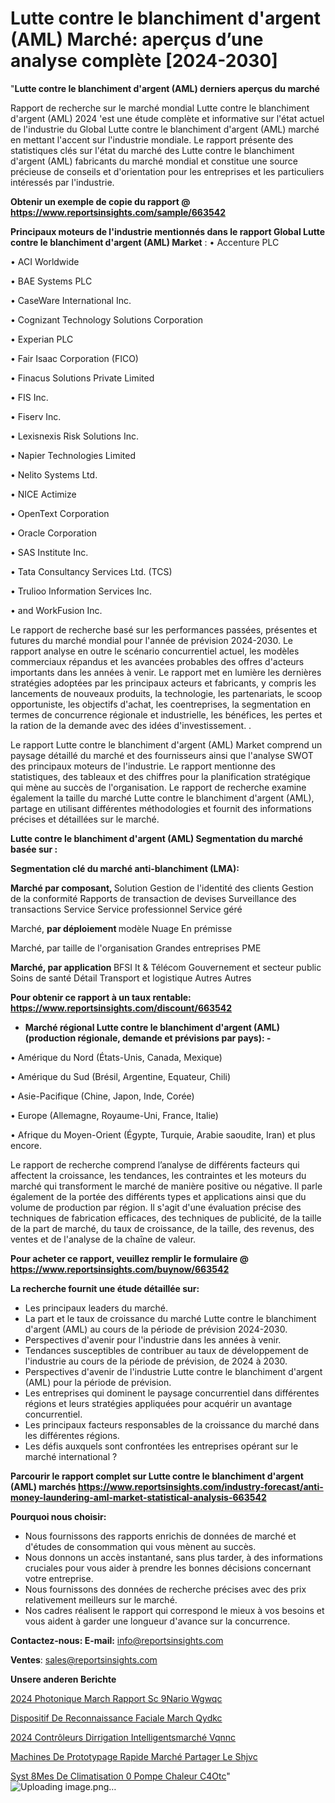 # Lutte contre le blanchiment d'argent (AML) Marché: aperçus d’une analyse complète [2024-2030]

"<strong>Lutte contre le blanchiment d'argent (AML) derniers aperçus du marché</strong>

Rapport de recherche sur le marché mondial Lutte contre le blanchiment d'argent (AML) 2024 'est une étude complète et informative sur l'état actuel de l'industrie du Global Lutte contre le blanchiment d'argent (AML) marché en mettant l'accent sur l'industrie mondiale. Le rapport présente des statistiques clés sur l'état du marché des Lutte contre le blanchiment d'argent (AML) fabricants du marché mondial et constitue une source précieuse de conseils et d'orientation pour les entreprises et les particuliers intéressés par l'industrie.

<strong>Obtenir un exemple de copie du rapport @ <a href=https://www.reportsinsights.com/sample/663542>https://www.reportsinsights.com/sample/663542</a></strong>

<strong>Principaux moteurs de l'industrie mentionnés dans le rapport Global Lutte contre le blanchiment d'argent (AML) Market</strong> :
• Accenture PLC

• ACI Worldwide

• BAE Systems PLC

• CaseWare International Inc.

• Cognizant Technology Solutions Corporation

• Experian PLC

• Fair Isaac Corporation (FICO)

• Finacus Solutions Private Limited

• FIS Inc.

• Fiserv Inc.

• Lexisnexis Risk Solutions Inc.

• Napier Technologies Limited

• Nelito Systems Ltd.

• NICE Actimize

• OpenText Corporation

• Oracle Corporation

• SAS Institute Inc.

• Tata Consultancy Services Ltd. (TCS)

• Trulioo Information Services Inc.

• and WorkFusion Inc.

Le rapport de recherche basé sur les performances passées, présentes et futures du marché mondial pour l'année de prévision 2024-2030. Le rapport analyse en outre le scénario concurrentiel actuel, les modèles commerciaux répandus et les avancées probables des offres d'acteurs importants dans les années à venir. Le rapport met en lumière les dernières stratégies adoptées par les principaux acteurs et fabricants, y compris les lancements de nouveaux produits, la technologie, les partenariats, le scoop opportuniste, les objectifs d'achat, les coentreprises, la segmentation en termes de concurrence régionale et industrielle, les bénéfices, les pertes et la ration de la demande avec des idées d'investissement. .

Le rapport Lutte contre le blanchiment d'argent (AML) Market comprend un paysage détaillé du marché et des fournisseurs ainsi que l'analyse SWOT des principaux moteurs de l'industrie. Le rapport mentionne des statistiques, des tableaux et des chiffres pour la planification stratégique qui mène au succès de l'organisation. Le rapport de recherche examine également la taille du marché Lutte contre le blanchiment d'argent (AML), partage en utilisant différentes méthodologies et fournit des informations précises et détaillées sur le marché.

<strong>Lutte contre le blanchiment d'argent (AML) Segmentation du marché basée sur :</strong>

<strong> Segmentation clé du marché anti-blanchiment (LMA): </strong>

<strong> Marché par composant, </strong>
Solution
Gestion de l'identité des clients
Gestion de la conformité
Rapports de transaction de devises
Surveillance des transactions
Service
Service professionnel
Service géré

Marché, <strong> par déploiement </strong> modèle
Nuage
En prémisse

Marché, par taille de l'organisation
Grandes entreprises
PME

<strong> Marché, par application </strong>
BFSI
It & Télécom
Gouvernement et secteur public
Soins de santé
Détail
Transport et logistique
Autres
Autres

<strong>Pour obtenir ce rapport à un taux rentable: <a href=https://www.reportsinsights.com/discount/663542>https://www.reportsinsights.com/discount/663542</a></strong>
<ul>
  <li><strong>Marché régional Lutte contre le blanchiment d'argent (AML) (production régionale, demande et prévisions par pays): -</strong></li>
</ul>
• Amérique du Nord (États-Unis, Canada, Mexique)

• Amérique du Sud (Brésil, Argentine, Equateur, Chili)

• Asie-Pacifique (Chine, Japon, Inde, Corée)

• Europe (Allemagne, Royaume-Uni, France, Italie)

• Afrique du Moyen-Orient (Égypte, Turquie, Arabie saoudite, Iran) et plus encore.

Le rapport de recherche comprend l’analyse de différents facteurs qui affectent la croissance, les tendances, les contraintes et les moteurs du marché qui transforment le marché de manière positive ou négative. Il parle également de la portée des différents types et applications ainsi que du volume de production par région. Il s'agit d'une évaluation précise des techniques de fabrication efficaces, des techniques de publicité, de la taille de la part de marché, du taux de croissance, de la taille, des revenus, des ventes et de l'analyse de la chaîne de valeur.

<strong>Pour acheter ce rapport, veuillez remplir le formulaire @   <a href=https://www.reportsinsights.com/buynow/663542>https://www.reportsinsights.com/buynow/663542</a></strong>

<strong>La recherche fournit une étude détaillée sur:</strong>
<ul>
  <li>Les principaux leaders du marché.</li>
  <li>La part et le taux de croissance du marché Lutte contre le blanchiment d'argent (AML) au cours de la période de prévision 2024-2030.</li>
  <li>Perspectives d'avenir pour l'industrie dans les années à venir.</li>
  <li>Tendances susceptibles de contribuer au taux de développement de l'industrie au cours de la période de prévision, de 2024 à 2030.</li>
  <li>Perspectives d'avenir de l'industrie Lutte contre le blanchiment d'argent (AML) pour la période de prévision.</li>
  <li>Les entreprises qui dominent le paysage concurrentiel dans différentes régions et leurs stratégies appliquées pour acquérir un avantage concurrentiel.</li>
  <li>Les principaux facteurs responsables de la croissance du marché dans les différentes régions.</li>
  <li>Les défis auxquels sont confrontées les entreprises opérant sur le marché international ?</li>
</ul>

<strong>Parcourir le rapport complet sur Lutte contre le blanchiment d'argent (AML) marchés <a href=https://www.reportsinsights.com/industry-forecast/anti-money-laundering-aml-market-statistical-analysis-663542>https://www.reportsinsights.com/industry-forecast/anti-money-laundering-aml-market-statistical-analysis-663542</a></strong>

<strong>Pourquoi nous choisir:</strong>
<ul>
  <li>Nous fournissons des rapports enrichis de données de marché et d'études de consommation qui vous mènent au succès.</li>
  <li>Nous donnons un accès instantané, sans plus tarder, à des informations cruciales pour vous aider à prendre les bonnes décisions concernant votre entreprise.</li>
  <li>Nous fournissons des données de recherche précises avec des prix relativement meilleurs sur le marché.</li>
  <li>Nos cadres réalisent le rapport qui correspond le mieux à vos besoins et vous aident à garder une longueur d'avance sur la concurrence.</li>
</ul>
<strong>Contactez-nous:
</strong><strong>E-mail:</strong> <a href=mailto:info@reportsinsights.com>info@reportsinsights.com</a>

<strong>Ventes</strong>: <a href=mailto:sales@reportsinsights.com>sales@reportsinsights.com</a>

<strong>Unsere anderen Berichte</strong>

<a href=https://www.linkedin.com/pulse/2024-photonique-march%C3%A9-rapport-sc%C3%A9nario-wgwqc/>2024 Photonique March Rapport Sc 9Nario Wgwqc</a>

<a href=https://www.linkedin.com/pulse/dispositif-de-reconnaissance-faciale-march%C3%A9-qydkc/>Dispositif De Reconnaissance Faciale March Qydkc</a>

<a href=https://www.linkedin.com/pulse/2024-contrôleurs-dirrigation-intelligentsmarché-vqnnc/>2024 Contrôleurs Dirrigation Intelligentsmarché Vqnnc</a>

<a href=https://www.linkedin.com/pulse/machines-de-prototypage-rapide-marché-partager-le-shjvc/>Machines De Prototypage Rapide Marché Partager Le Shjvc</a>

<a href=https://www.linkedin.com/pulse/syst%C3%A8mes-de-climatisation-%C3%A0-pompe-chaleur-c4otc/>Syst 8Mes De Climatisation  0 Pompe Chaleur C4Otc</a>"
![Uploading image.png…]()
